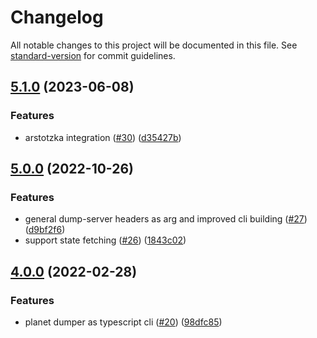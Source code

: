 # Changelog

All notable changes to this project will be documented in this file. See [standard-version](https://github.com/conventional-changelog/standard-version) for commit guidelines.

## [5.1.0](https://github.com/MapColonies/planet-dumper/compare/v5.0.0...v5.1.0) (2023-06-08)


### Features

* arstotzka integration ([#30](https://github.com/MapColonies/planet-dumper/issues/30)) ([d35427b](https://github.com/MapColonies/planet-dumper/commit/d35427baa48d2d59149c14caddbf17622b1822bb))

## [5.0.0](https://github.com/MapColonies/planet-dumper/compare/v4.0.0...v5.0.0) (2022-10-26)


### Features

* general dump-server headers as arg and improved cli building ([#27](https://github.com/MapColonies/planet-dumper/issues/27)) ([d9bf2f6](https://github.com/MapColonies/planet-dumper/commit/d9bf2f6abd10e88de3bb7cece9538df2e279b4d4))
* support state fetching ([#26](https://github.com/MapColonies/planet-dumper/issues/26)) ([1843c02](https://github.com/MapColonies/planet-dumper/commit/1843c02c77d6a040bd899a80e3fa0654299f4e06))

## [4.0.0](https://github.com/MapColonies/planet-dumper/compare/v2.1.0...v4.0.0) (2022-02-28)


### Features

* planet dumper as typescript cli ([#20](https://github.com/MapColonies/planet-dumper/issues/20)) ([98dfc85](https://github.com/MapColonies/planet-dumper/commit/98dfc855f765836bcd2cde3ac9ea868ebb8fc47f))
